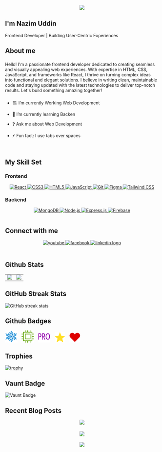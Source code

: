 

  
<div align="center">
<img src="https://i.ibb.co.com/Lt3zGDb/Navy-Blue-Geometric-Technology-Linked-In-Banner.png" />
</div>  

## I'm Nazim Uddin

<p align="left">Frontend Developer | Building User-Centric Experiences</p>

###

<h2 align="left">About me</h2>

###

<p align="left">Hello! I'm a passionate frontend developer dedicated to creating seamless and visually appealing web experiences. With expertise in HTML, CSS, JavaScript, and frameworks like React, I thrive on turning complex ideas into functional and elegant solutions. I believe in writing clean, maintainable code and staying updated with the latest technologies to deliver top-notch results. Let's build something amazing together!</p>

###

### <div align="center"></div>  
  

- 🏗️ I’m currently Working Web Development  
  

- 🌱 I’m currently learning Backen  
  

- ❓ Ask me about Web Development  
  

- ⚡ Fun fact: I use tabs over spaces  
  

<br/>  


## My Skill Set



### Frontend

<div align="center">
<a href="https://reactjs.org/" target="_blank">
  <img src="https://profilinator.rishav.dev/skills-assets/react-original-wordmark.svg" alt="React" height="50" />
</a>  
<a href="https://www.w3schools.com/css/" target="_blank">
  <img src="https://profilinator.rishav.dev/skills-assets/css3-original-wordmark.svg" alt="CSS3" height="50" />
</a>  
<a href="https://en.wikipedia.org/wiki/HTML5" target="_blank">
  <img src="https://profilinator.rishav.dev/skills-assets/html5-original-wordmark.svg" alt="HTML5" height="50" />
</a>  
<a href="https://www.javascript.com/" target="_blank">
  <img src="https://profilinator.rishav.dev/skills-assets/javascript-original.svg" alt="JavaScript" height="50" />
</a>  
<a href="https://github.com/" target="_blank">
  <img src="https://profilinator.rishav.dev/skills-assets/git-scm-icon.svg" alt="Git" height="50" />
</a>  
<a href="https://www.figma.com/" target="_blank">
  <img src="https://profilinator.rishav.dev/skills-assets/figma-icon.svg" alt="Figma" height="50" />
</a>  
<a href="https://www.tailwindcss.com/" target="_blank">
  <img src="https://profilinator.rishav.dev/skills-assets/tailwindcss.svg" alt="Tailwind CSS" height="50" />
</a>  
</div>

### Backend

<div align="center">
<a href="https://www.mongodb.com/" target="_blank">
  <img src="https://profilinator.rishav.dev/skills-assets/mongodb-original-wordmark.svg" alt="MongoDB" height="50" />
</a>  
<a href="https://nodejs.org/" target="_blank">
  <img src="https://profilinator.rishav.dev/skills-assets/nodejs-original-wordmark.svg" alt="Node.js" height="50" />
</a>  
<a href="https://expressjs.com/" target="_blank">
  <img src="https://profilinator.rishav.dev/skills-assets/express-original-wordmark.svg" alt="Express.js" height="50" />
</a>  
<a href="https://firebase.google.com/" target="_blank">
  <img src="https://profilinator.rishav.dev/skills-assets/firebase.png" alt="Firebase" height="50" />
</a>  
</div>


<br/>  


## Connect with me  
<div align="center">
<a href="https://www.youtube.com/user/https://youtube.com/@najimuddin-cv5eb?si=muFnCh-RxYEQ2ub5" target="_blank">
<img src=https://img.shields.io/badge/youtube-%23EE4831.svg?&style=for-the-badge&logo=youtube&logoColor=white alt=youtube style="margin-bottom: 5px;" />
</a>
<a href="https://www.facebook.com/https://www.facebook.com/share/1BPK8VijLn/" target="_blank">
<img src=https://img.shields.io/badge/facebook-%232E87FB.svg?&style=for-the-badge&logo=facebook&logoColor=white alt=facebook style="margin-bottom: 5px;" />
</a>
<a href="https://www.linkedin.com/in/hm-nazim-uddin" target="_blank">
<img src="https://img.shields.io/static/v1?message=LinkedIn&logo=linkedin&label=&color=0077B5&logoColor=white&labelColor=&style=for-the-badge" height="28" alt="linkedin logo"  />
</a>  
</div>  
  

<br/>  



## Github Stats  
<table><tr><td valign="top" width="50%">

<img src="https://github-readme-stats.vercel.app/api?username=rishavanand&show_icons=true&count_private=true&hide_border=true" align="left" style="width: 100%" />

</td><td valign="top" width="50%">

<img src="https://github-readme-stats.vercel.app/api/top-langs/?username=Nazim1247&hide_border=true&layout=compact" align="left" style="width: 100%" />

</td></tr></table>  

## GitHub Streak Stats
![GitHub streak stats](https://streak-stats.demolab.com/?user=Nazim1247) 

## Github Badges
<a href='https://archiveprogram.github.com/'><img src='https://raw.githubusercontent.com/acervenky/animated-github-badges/master/assets/acbadge.gif' width='40' height='40'></a> <a href='https://docs.github.com/en/developers'><img src='https://raw.githubusercontent.com/acervenky/animated-github-badges/master/assets/devbadge.gif' width='40' height='40'></a> <a href='https://github.com/pricing'><img src='https://raw.githubusercontent.com/acervenky/animated-github-badges/master/assets/pro.gif' width='40' height='40'></a> <a href='https://stars.github.com/'><img src='https://raw.githubusercontent.com/acervenky/animated-github-badges/master/assets/starbadge.gif' width='35' height='35'></a> <a href='https://docs.github.com/en/github/supporting-the-open-source-community-with-github-sponsors'><img src='https://raw.githubusercontent.com/acervenky/animated-github-badges/master/assets/sponsorbadge.gif' width='35' height='35'></a> 

## Trophies
[![trophy](https://github-profile-trophy.vercel.app/?username=Nazim1247)](https://github.com/ryo-ma/github-profile-trophy)

## Vaunt Badge
![Vaunt Badge](https://api.vaunt.dev/v1/github/entities/Nazim1247/contributions?format=svg&private=true)  


## Recent Blog Posts  
<div align="center"><img src="https://rishavanand.github.io/static/images/spotify-readme-example.svg" /></div>  

<br/>  

<div align="center">
<img src="https://komarev.com/ghpvc/?username=Nazim1247&&style=flat-square" align="center" />
</div>  
  

<br/>  

<div align="center">
            <a href="https://www.buymeacoffee.com/rishavanand" target="_blank" style="display: inline-block;">
                <img
                    src="https://img.shields.io/badge/Donate-Buy%20Me%20A%20Coffee-orange.svg?style=flat-square&logo=buymeacoffee" 
                    align="center"
                />
            </a></div>
